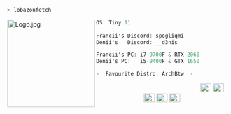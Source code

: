 ```zsh
> lobazonfetch
```
<img align="left" src="https://logodix.com/logo/399068.png" alt="Logo.jpg" width="200" />

```csharp
OS: Tiny 11
                         
Francii's Discord: spogliqmi
Denii's   Discord: __d3nis

Francii's PC: i7-9700F & RTX 2060
Denii's PC:   i5-9400F & GTX 1650

-  Favourite Distro: ArchBtw  -
```

<p align="center">
  &nbsp; &nbsp; &nbsp; &nbsp; &nbsp;&nbsp; &nbsp; &nbsp; &nbsp; &nbsp;&nbsp; &nbsp; &nbsp; &nbsp; &nbsp; &nbsp; &nbsp; &nbsp; &nbsp; &nbsp; &nbsp;&nbsp; &nbsp; &nbsp; &nbsp; &nbsp;&nbsp; &nbsp; &nbsp; &nbsp; &nbsp;
  <img alt="#474342" src="https://via.placeholder.com/15/ADBAC7/000000?text=+" width="25" height="20" />
  <img alt="#fbedf6" src="https://via.placeholder.com/15/6CB6FF/000000?text=+" width="25" height="20" />
  <img alt="#c9594d" src="https://via.placeholder.com/15/F47067/000000?text=+" width="25" height="20" />
  <img alt="#f8b9b2" src="https://via.placeholder.com/15/DCBDFB/000000?text=+" width="25" height="20" />
  <img alt="#f8b9b2" src="https://via.placeholder.com/15/57ab5a/000000?text=+" width="25" height="20" />
</p>
